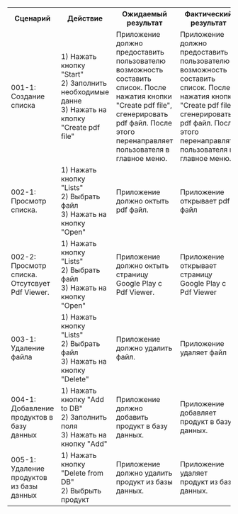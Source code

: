 <table frame="void">
   <tr>
    <th>Сценарий</th>
    <th>Действие</th>
    <th>Ожидаемый результат</th>
    <th>Фактический результат</th>
    <th>Оценка</th>
   </tr>
   <tr><td>001-1: Создание списка</td><td>1) Нажать кнопку "Start" <br /> 2) Заполнить необходимые данне<br />3) Нажать на кпопку "Create pdf file"</td><td>Приложение должно предоставить пользователю возможность составить список. После нажатия кнопки "Create pdf file", сгенерировать pdf файл. После этого перенаправляет пользователя в главное меню. </td><td>Приложение должно предоставить пользователю возможность составить список. После нажатия кнопки "Create pdf file", сгенерировать pdf файл. После этого перенаправлять пользователя в главное меню.</td><td>PASS</td></tr>
   
   <tr><td>002-1: Просмотр списка.</td><td> 1) Нажать кнопку "Lists" <br /> 2) Выбрать файл <br /> 3) Нажать на кнопку "Open"</td><td>Приложение должно октыть pdf файл.</td><td>Приложение открывает pdf файл</td><td>PASS</td></tr>

   <tr><td>002-2: Просмотр списка. Отсутсвует Pdf Viewer.</td><td> 1) Нажать кнопку "Lists" <br /> 2) Выбрать файл <br /> 3) Нажать на кнопку "Open"</td><td>Приложение должно октыть страницу Google Play c Pdf Viewer.</td><td>Приложение открывает страницу Google Play c Pdf Viewer</td><td>PASS</td></tr>

   <tr><td>003-1: Удаление файла</td><td> 1) Нажать кнопку "Lists" <br /> 2) Выбрать файл <br /> 3) Нажать на кнопку "Delete"</td><td>Приложение должно удалить файл.</td><td>Приложение удаляет файл</td><td>PASS</td></tr>

   <tr><td>004-1: Добавление продуктов в базу данных</td><td> 1) Нажать кнопку "Add to DB" <br /> 2) Заполнить поля  <br /> 3) Нажать на кнопку "Add"</td><td>Приложение должно добавить продукт в базу данных.</td><td>Приложение добавляет продукт в базу данных.</td><td>PASS</td></tr>

   <tr><td>005-1: Удаление продуктов из базы данных</td><td> 1) Нажать кнопку "Delete from DB" <br /> 2) Выбрыть продукт</td><td>Приложение должно удалить продукт из базы данных.</td><td>Приложение удаляет продукт из базы данных.</td><td>PASS</td></tr>
   
  </table>
